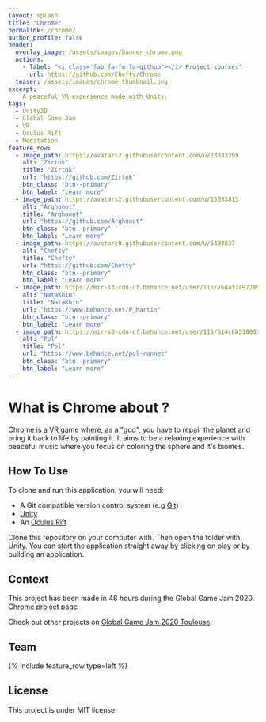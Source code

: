 ```yaml
---
layout: splash
title: "Chrome"
permalink: /chrome/
author_profile: false
header:
  overlay_image: /assets/images/banner_chrome.png
  actions:
    - label: "<i class='fab fa-fw fa-github'></i> Project sources"
      url: https://github.com/Chefty/Chrome
  teaser: /assets/images/chrome_thumbnail.png
excerpt:
    A peaceful VR experience made with Unity.
tags:
  - Unity3D
  - Global Game Jam
  - VR
  - Oculus Rift
  - Meditation
feature_row:
  - image_path: https://avatars2.githubusercontent.com/u/23333299
    alt: "Zirtok"
    title: "Zirtok"
    url: "https://github.com/Zirtok"
    btn_class: "btn--primary"
    btn_label: "Learn more"
  - image_path: https://avatars2.githubusercontent.com/u/15033813
    alt: "Arghonot"
    title: "Arghonot"
    url: "https://github.com/Arghonot"
    btn_class: "btn--primary"
    btn_label: "Learn more"
  - image_path: https://avatars0.githubusercontent.com/u/6494837
    alt: "Chefty"
    title: "Chefty"
    url: "https://github.com/Chefty"
    btn_class: "btn--primary"
    btn_label: "Learn more"
  - image_path: https://mir-s3-cdn-cf.behance.net/user/115/764af74977895.58908a4fd5cd5.jpeg
    alt: "NataKhin"
    title: "NataKhin"
    url: "https://www.behance.net/P_Martin"
    btn_class: "btn--primary"
    btn_label: "Learn more"
  - image_path: https://mir-s3-cdn-cf.behance.net/user/115/614c6b5108917.5e5d29946175d.jpg
    alt: "Pol"
    title: "Pol"
    url: "https://www.behance.net/pol-ronnet"
    btn_class: "btn--primary"
    btn_label: "Learn more"
---
```


# What is Chrome about ?
Chrome is a VR game where, as a "god", you have to repair the planet and bring it back to life by painting it. It aims to be a relaxing experience with peaceful music where you focus on coloring the sphere and it's biomes.

## How To Use
To clone and run this application, you will need:
- A Git compatible version control system (e.g [Git](https://git-scm.com))
- [Unity](https://unity.com)
- An [Oculus Rift](https://www.oculus.com/rift/)

Clone this repository on your computer with. Then open the folder with Unity.
You can start the application straight away by clicking on play or by building an application.

## Context
This project has been made in 48 hours during the Global Game Jam 2020.<br>
[Chrome project page](https://globalgamejam.org/2020/games/chrome-0)

Check out other projects on [Global Game Jam 2020 Toulouse](https://globalgamejam.org/2020/jam-sites/campus-ionis-toulouse).

## Team
{% include feature_row type=left %}

## License
This project is under MIT license.
